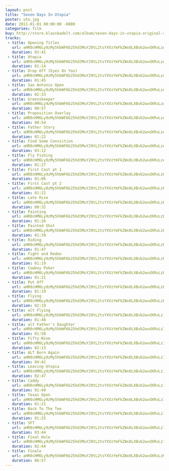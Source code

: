 ```yaml
---
layout: post
title: "Seven Days In Utopia"
poster: uto.jpg
date: 2011-01-01 00:00:00 -0800
categories: film
buy: http://store.klausbadelt.com/album/seven-days-in-utopia-original-score
tracks:
 - title: Opening Titles
   url: aHR0cHM6Ly9zMy5hbWF6b25hd3MuY29tL2tsYXVzYmFkZWx0LXBvb2wvdXRvLzAxIE9wZW5pbmcgVGl0bGVzLm1wMw==
   duration: 02:41
 - title: Utopia
   url: aHR0cHM6Ly9zMy5hbWF6b25hd3MuY29tL2tsYXVzYmFkZWx0LXBvb2wvdXRvLzAyIFV0b3BpYS5tcDM=
   duration: 01:14
 - title: Drop Off (Eyes On You)
   url: aHR0cHM6Ly9zMy5hbWF6b25hd3MuY29tL2tsYXVzYmFkZWx0LXBvb2wvdXRvLzAzIERyb3AgT2ZmIChFeWVzIE9uIFlvdSkubXAz
   duration: 01:45
 - title: San Antonio Open
   url: aHR0cHM6Ly9zMy5hbWF6b25hd3MuY29tL2tsYXVzYmFkZWx0LXBvb2wvdXRvLzA0IFNhbiBBbnRvbmlvIE9wZW4ubXAz
   duration: 02:33
 - title: Greenskeeper
   url: aHR0cHM6Ly9zMy5hbWF6b25hd3MuY29tL2tsYXVzYmFkZWx0LXBvb2wvdXRvLzA1IEdyZWVuc2tlZXBlci5tcDM=
   duration: 00:57
 - title: Proposition Overlay
   url: aHR0cHM6Ly9zMy5hbWF6b25hd3MuY29tL2tsYXVzYmFkZWx0LXBvb2wvdXRvLzA2IFByb3Bvc2l0aW9uIE92ZXJsYXkubXAz
   duration: 00:54
 - title: Father Story
   url: aHR0cHM6Ly9zMy5hbWF6b25hd3MuY29tL2tsYXVzYmFkZWx0LXBvb2wvdXRvLzA3IEZhdGhlciBTdG9yeS5tcDM=
   duration: 01:22
 - title: Find Some Conviction
   url: aHR0cHM6Ly9zMy5hbWF6b25hd3MuY29tL2tsYXVzYmFkZWx0LXBvb2wvdXRvLzA4IEZpbmQgU29tZSBDb252aWN0aW9uLm1wMw==
   duration: 03:12
 - title: Fly Fishing
   url: aHR0cHM6Ly9zMy5hbWF6b25hd3MuY29tL2tsYXVzYmFkZWx0LXBvb2wvdXRvLzA5IEZseSBGaXNoaW5nLm1wMw==
   duration: 01:27
 - title: First Cast pt 1
   url: aHR0cHM6Ly9zMy5hbWF6b25hd3MuY29tL2tsYXVzYmFkZWx0LXBvb2wvdXRvLzEwIEZpcnN0IENhc3QgcHQgMS5tcDM=
   duration: 01:06
 - title: First Cast pt 2
   url: aHR0cHM6Ly9zMy5hbWF6b25hd3MuY29tL2tsYXVzYmFkZWx0LXBvb2wvdXRvLzExIEZpcnN0IENhc3QgcHQgMi5tcDM=
   duration: 01:22
 - title: Late Rise
   url: aHR0cHM6Ly9zMy5hbWF6b25hd3MuY29tL2tsYXVzYmFkZWx0LXBvb2wvdXRvLzEyIExhdGUgUmlzZS5tcDM=
   duration: 00:32
 - title: Painting
   url: aHR0cHM6Ly9zMy5hbWF6b25hd3MuY29tL2tsYXVzYmFkZWx0LXBvb2wvdXRvLzEzIFBhaW50aW5nLm1wMw==
   duration: 01:26
 - title: Painted Shot
   url: aHR0cHM6Ly9zMy5hbWF6b25hd3MuY29tL2tsYXVzYmFkZWx0LXBvb2wvdXRvLzE0IFBhaW50ZWQgU2hvdC5tcDM=
   duration: 01:39
 - title: Riding
   url: aHR0cHM6Ly9zMy5hbWF6b25hd3MuY29tL2tsYXVzYmFkZWx0LXBvb2wvdXRvLzE1IFJpZGluZy5tcDM=
   duration: 01:47
 - title: Fight and Rodeo
   url: aHR0cHM6Ly9zMy5hbWF6b25hd3MuY29tL2tsYXVzYmFkZWx0LXBvb2wvdXRvLzE2IEZpZ2h0IGFuZCBSb2Rlby5tcDM=
   duration: 01:19
 - title: Cowboy Poker
   url: aHR0cHM6Ly9zMy5hbWF6b25hd3MuY29tL2tsYXVzYmFkZWx0LXBvb2wvdXRvLzE3IENvd2JveSBQb2tlci5tcDM=
   duration: 01:21
 - title: Put Off
   url: aHR0cHM6Ly9zMy5hbWF6b25hd3MuY29tL2tsYXVzYmFkZWx0LXBvb2wvdXRvLzE4IFB1dCBPZmYubXAz
   duration: 01:19
 - title: Flying
   url: aHR0cHM6Ly9zMy5hbWF6b25hd3MuY29tL2tsYXVzYmFkZWx0LXBvb2wvdXRvLzE5IEZseWluZy5tcDM=
   duration: 02:19
 - title: alt Flying
   url: aHR0cHM6Ly9zMy5hbWF6b25hd3MuY29tL2tsYXVzYmFkZWx0LXBvb2wvdXRvLzIwIGFsdCBGbHlpbmcubXAz
   duration: 01:48
 - title: alt Father's Daughter
   url: aHR0cHM6Ly9zMy5hbWF6b25hd3MuY29tL2tsYXVzYmFkZWx0LXBvb2wvdXRvLzIxIGFsdCBGYXRoZXIncyBEYXVnaHRlci5tcDM=
   duration: 01:58
 - title: Fifty-Nine
   url: aHR0cHM6Ly9zMy5hbWF6b25hd3MuY29tL2tsYXVzYmFkZWx0LXBvb2wvdXRvLzIyIEZpZnR5LU5pbmUubXAz
   duration: 02:13
 - title: ALT Born Again
   url: aHR0cHM6Ly9zMy5hbWF6b25hd3MuY29tL2tsYXVzYmFkZWx0LXBvb2wvdXRvLzIzIEFMVCBCb3JuIEFnYWluLm1wMw==
   duration: 04:41
 - title: Leaving Utopia
   url: aHR0cHM6Ly9zMy5hbWF6b25hd3MuY29tL2tsYXVzYmFkZWx0LXBvb2wvdXRvLzI0IExlYXZpbmcgVXRvcGlhLm1wMw==
   duration: 02:47
 - title: Caddy
   url: aHR0cHM6Ly9zMy5hbWF6b25hd3MuY29tL2tsYXVzYmFkZWx0LXBvb2wvdXRvLzI1IENhZGR5Lm1wMw==
   duration: 01:49
 - title: Texas Open
   url: aHR0cHM6Ly9zMy5hbWF6b25hd3MuY29tL2tsYXVzYmFkZWx0LXBvb2wvdXRvLzI2IFRleGFzIE9wZW4ubXAz
   duration: 01:21
 - title: Back To The Tee
   url: aHR0cHM6Ly9zMy5hbWF6b25hd3MuY29tL2tsYXVzYmFkZWx0LXBvb2wvdXRvLzI3IEJhY2sgVG8gVGhlIFRlZS5tcDM=
   duration: 01:25
 - title: SFT
   url: aHR0cHM6Ly9zMy5hbWF6b25hd3MuY29tL2tsYXVzYmFkZWx0LXBvb2wvdXRvLzI4IFNGVC5tcDM=
   duration: 03:44
 - title: Final Hole
   url: aHR0cHM6Ly9zMy5hbWF6b25hd3MuY29tL2tsYXVzYmFkZWx0LXBvb2wvdXRvLzI5IEZpbmFsIEhvbGUubXAz
   duration: 02:44
 - title: Finale
   url: aHR0cHM6Ly9zMy5hbWF6b25hd3MuY29tL2tsYXVzYmFkZWx0LXBvb2wvdXRvLzMwIEZpbmFsZS5tcDM=
   duration: 06:57
---
```

